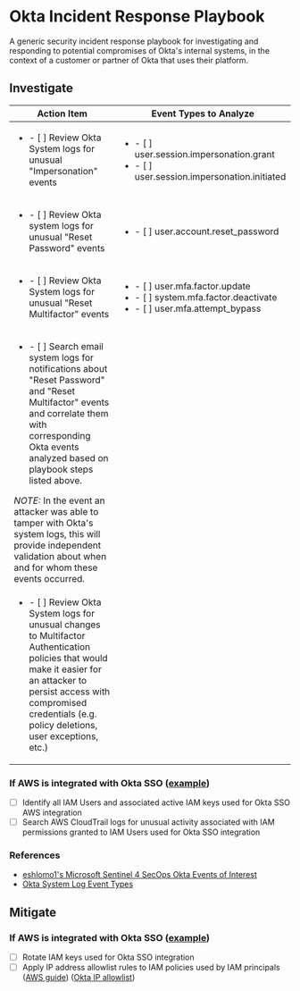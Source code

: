 # Okta Incident Response Playbook
A generic security incident response playbook for investigating and responding to potential compromises of Okta's internal systems, in the context of a customer or partner of Okta that uses their platform.

## Investigate
|Action Item|Event Types to Analyze|
|------------- |-------------|
|<ul><li>- [ ] Review Okta System logs for unusual "Impersonation" events</li></ul>|<ul><li>- [ ] user.session.impersonation.grant</li><li>- [ ] user.session.impersonation.initiated</li></ul>|
|<ul><li>- [ ] Review Okta system logs for unusual "Reset Password" events</li></ul>|<ul><li>- [ ] user.account.reset_password</li></ul>|
|<ul><li>- [ ] Review Okta System logs for unusual "Reset Multifactor" events|<ul><li>- [ ] user.mfa.factor.update</li><li>- [ ] system.mfa.factor.deactivate</li><li>- [ ] user.mfa.attempt_bypass</li></ul>|
|<ul><li>- [ ] Search email system logs for notifications about "Reset Password" and "Reset Multifactor" events and correlate them with corresponding Okta events analyzed based on playbook steps listed above.</li></ul> *NOTE:* In the event an attacker was able to tamper with Okta's system logs, this will provide independent validation about when and for whom these events occurred.||
|<ul><li>- [ ] Review Okta System logs for unusual changes to Multifactor Authentication policies that would make it easier for an attacker to persist access with compromised credentials (e.g. policy deletions, user exceptions, etc.)||

### If AWS is integrated with Okta SSO ([example](https://saml-doc.okta.com/SAML_Docs/How-to-Configure-SAML-2.0-for-Amazon-Web-Service.html?baseAdminUrl=https://rapid7-admin.okta.com&app=amazon_aws&instanceId=0oa197c2qafCHfvnH0h8))
- [ ] Identify all IAM Users and associated active IAM keys used for Okta SSO AWS integration
- [ ] Search AWS CloudTrail logs for unusual activity associated with IAM permissions granted to IAM Users used for Okta SSO integration

### References
* [eshlomo1's Microsoft Sentinel 4 SecOps Okta Events of Interest](https://github.com/eshlomo1/Microsoft-Sentinel-4-SecOps/blob/master/OKTA/Security-Events/Okta-Security-Event.md)
* [Okta System Log Event Types](https://developer.okta.com/docs/reference/api/event-types/)

## Mitigate
### If AWS is integrated with Okta SSO ([example](https://saml-doc.okta.com/SAML_Docs/How-to-Configure-SAML-2.0-for-Amazon-Web-Service.html?baseAdminUrl=https://rapid7-admin.okta.com&app=amazon_aws&instanceId=0oa197c2qafCHfvnH0h8))
- [ ] Rotate IAM keys used for Okta SSO integration
- [ ] Apply IP address allowlist rules to IAM policies used by IAM principals ([AWS guide](https://docs.aws.amazon.com/IAM/latest/UserGuide/reference_policies_examples_aws_deny-ip.html)) ([Okta IP allowlist](https://help.okta.com/en/prod/Content/Topics/Security/ip-address-allow-listing.htm))
